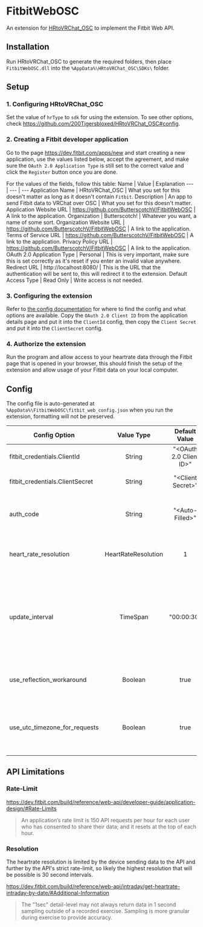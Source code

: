 # FitbitWebOSC
An extension for [HRtoVRChat_OSC](https://github.com/200Tigersbloxed/HRtoVRChat_OSC) to implement the Fitbit Web API.

## Installation
Run HRtoVRChat_OSC to generate the required folders, then place `FitbitWebOSC.dll` into the `%AppData%\HRtoVRChat_OSC\SDKs\` folder.

## Setup
### 1. Configuring HRtoVRChat_OSC
Set the value of `hrType` to `sdk` for using the extension. To see other options, check <https://github.com/200Tigersbloxed/HRtoVRChat_OSC#config>.

### 2. Creating a Fitbit developer application
Go to the page <https://dev.fitbit.com/apps/new> and start creating a new application, use the values listed below, accept the agreement, and make sure the `OAuth 2.0 Application Type` is still set to the correct value and click the `Register` button once you are done.

For the values of the fields, follow this table:
Name | Value | Explanation
--- | --- | ---
Application Name | HRtoVRChat_OSC | What you set for this doesn't matter as long as it doesn't contain `Fitbit`.
Description | An app to send Fitbit data to VRChat over OSC | What you set for this doesn't matter.
Application Website URL | https://github.com/ButterscotchV/FitbitWebOSC | A link to the application.
Organization | Butterscotch! | Whatever you want, a name of some sort.
Organization Website URL | https://github.com/ButterscotchV/FitbitWebOSC | A link to the application.
Terms of Service URL | https://github.com/ButterscotchV/FitbitWebOSC | A link to the application.
Privacy Policy URL | https://github.com/ButterscotchV/FitbitWebOSC | A link to the application.
OAuth 2.0 Application Type | Personal | This is very important, make sure this is set correctly as it's reset if you enter an invalid value anywhere.
Redirect URL | http://localhost:8080/ | This is the URL that the authentication will be sent to, this will redirect it to the extension.
Default Access Type | Read Only | Write access is not needed.

### 3. Configuring the extension
Refer to [the config documentation](#Config) for where to find the config and what options are available. Copy the `OAuth 2.0 Client ID` from the application details page and put it into the `ClientId` config, then copy the `Client Secret` and put it into the `ClientSecret` config.

### 4. Authorize the extension
Run the program and allow access to your heartrate data through the Fitbit page that is opened in your browser, this should finish the setup of the extension and allow usage of your Fitbit data on your local computer.

## Config
The config file is auto-generated at `%AppData%\FitbitWebOSC\fitbit_web_config.json` when you run the extension, formatting will not be preserved.

Config Option | Value Type | Default Value | Description
--- | :---: | :---: | ---
fitbit_credentials.ClientId | String | "\<OAuth 2.0 Client ID\>" | The Fitbit application OAuth 2.0 Client ID.
fitbit_credentials.ClientSecret | String | "\<Client Secret\>" | The Fitbit application Client Secret.
auth_code | String | "\<Auto-Filled\>" | The Fitbit OAuth 2.0 authentication code, this is automatically managed.
heart_rate_resolution | HeartRateResolution | 1 | The resolution of the heartrate data, `1` is one second, `2` is one minute.
update_interval | TimeSpan | "00:00:30" | The time between heart rate data requests, the format is `hh:mm:ss`, the minimum recommended value is 30 seconds because of the [API rate-limit](#Rate-Limit).
use_reflection_workaround | Boolean | true | Whether to use a workaround to work with `v1.10.0` of HRtoVRChat_OSC.
use_utc_timezone_for_requests | Boolean | true | Whether to use UTC for requests, otherwise your local timezone is used, setting this to `false` may cause issues.

## API Limitations
### Rate-Limit
<https://dev.fitbit.com/build/reference/web-api/developer-guide/application-design/#Rate-Limits>
> An application’s rate limit is 150 API requests per hour for each user who has consented to share their data; and it resets at the top of each hour.

### Resolution
The heartrate resolution is limited by the device sending data to the API and further by the API's strict rate-limit, so likely the highest resolution that will be possible is 30 second intervals.

<https://dev.fitbit.com/build/reference/web-api/intraday/get-heartrate-intraday-by-date/#Additional-Information>
> The "1sec" detail-level may not always return data in 1 second sampling outside of a recorded exercise. Sampling is more granular during exercise to provide accuracy.
